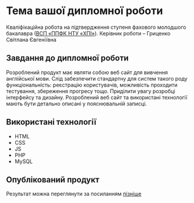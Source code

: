 # Тема вашої дипломної роботи 
Кваліфікаційна робота на підтвердження ступеня фахового молодшого бакалавра ([ВСП «ППФК НТУ «ХПІ»](http://polytechnic.poltava.ua)). 
Керівник роботи – Гриценко Світлана Євгеніївна
## Завдання до дипломної роботи
Розроблений продукт має являти собою веб сайт для вивчення англійської мови. 
Слід забезпечити стандартну для систем такого роду функціональність: реєстрацію користувачів, можливість проходити тестування, збереження прогресу тощо. 
Приділити увагу розробці інтерфейсу та дизайну.  Розроблений веб сайт та використані технології мають бути детально описані у пояснювальній записці. 
## Використані технології 
* HTML
* CSS
* JS
* PHP
* MySQL
## Опублікований продукт 
Результат можна переглянути за посиланням [пізніше](http://itch.io)
